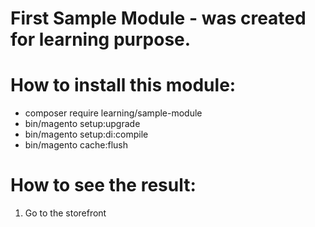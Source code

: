 # First Sample Module - was created for learning purpose.

# How to install this module:
- composer require learning/sample-module
- bin/magento setup:upgrade
- bin/magento setup:di:compile
- bin/magento cache:flush

# How to see the result:

1. Go to the storefront
